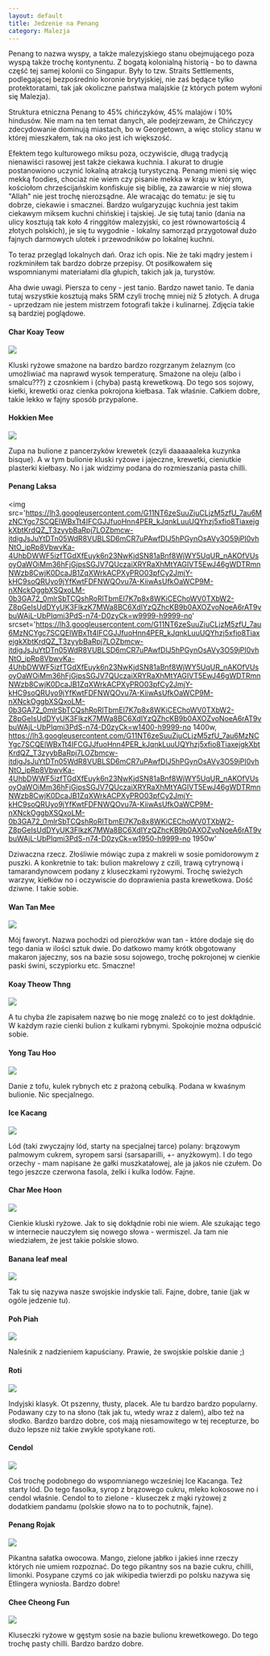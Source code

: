```yaml
---
layout: default
title: Jedzenie na Penang
category: Malezja
---
```


Penang to nazwa wyspy, a także malezyjskiego stanu obejmującego poza wyspą także trochę kontynentu. Z bogatą kolonialną historią - bo to dawna część tej samej kolonii co Singapur. Były to tzw. Straits Settlements, podlegającej bezpośrednio koronie brytyjskiej, nie zaś będące tylko protektoratami, tak jak okoliczne państwa malajskie (z których potem wyłoni się Malezja).

Struktura etniczna Penang to 45% chińczyków, 45% malajów i 10% hindusów. Nie mam na ten temat danych, ale podejrzewam, że 
Chińczycy zdecydowanie dominują  miastach, bo w Georgetown, a więc stolicy stanu w której mieszkałem, tak na oko jest ich 
większość. 

Efektem tego kulturowego miksu poza, oczywiście,  długą tradycją nienawiści rasowej jest także ciekawa kuchnia. I akurat to
drugie postanowiono uczynić  lokalną atrakcją turystyczną. Penang mieni się więc mekką foodies, chociaż nie wiem czy pisanie 
mekka w kraju w którym, kościołom chrześcijańskim konfiskuje się biblię, za zawarcie w niej słowa "Allah" nie jest trochę
nierozsądne. Ale wracając do tematu: je się tu dobrze, ciekawie i smacznei. Bardzo wulgaryzując kuchnia jest takim ciekawym 
miksem kuchni chińskiej i tajskiej. Je się tutaj tanio (dania na ulicy kosztują tak koło 4 ringgitów malezyjski, co jest 
równowartością 4 złotych polskich), je się tu wygodnie - lokalny samorząd przygotował dużo fajnych darmowych ulotek i 
przewodników po lokalnej kuchni.

To teraz przegląd lokalnych dań. Oraz ich opis. Nie że taki mądry jestem i rozkminiłem tak bardzo dobrze przepisy. Ot posiłkowałem się wspomnianymi materiałami dla głupich, takich jak ja, turystów.

Aha dwie uwagi. Piersza to ceny - jest tanio. Bardzo nawet tanio. Te dania tutaj wszystkie kosztują maks 5RM czyli trochę
mniej niż 5 złotych. A druga - uprzedzam nie jestem mistrzem fotografi także i kulinarnej. Zdjęcia takie są bardziej poglądowe.

#### Char Koay Teow
<img src='https://lh3.googleusercontent.com/ymDRjRhDFxNq4DzlxL70dkjfpr3dw6qNPW8e2nr1DjCcYeni6ce-SAxv9x0nyYONq99BqFpVIzcLZ6skQOBJ11c0wh8e8Q0zANX_08sGAbwKpM4kSktEZOSnTFWg9BVMYSJXmED82U4B4UweEoWmfT0oUs-55LhXL94Y4qbM4vU6pd-SiSZUheervWgiMIQBw7I3hAtcccWmuHNKOI8w30ZF_AsTRhHUO0fG_D61J0REdArzoyHIFDePiieaG_4YPS1Wo64IXi6LvJR2J_6KayKGiG9SVHb8RvnLX1No_yQ5Y19QCy6zttUcmsGrARZTf96arpKKkoYhOrG1wB6Tm9rINczN4G_fHlOC3c3Cr60ZxYqOL3jDDtiXNp7XADdtk6lx4Y_j-HS0n63ytPHB9p3qPo51UUgtamOq4FlgQU6maqL452r8viDhfI7F7Kl3ObZ0KHHpFh2a-SPsvR-HFb8h6tAwqThWIi0HEu2Xx0sJjBMxlnIVm9rSG_0sdbRU9pS7sgZbUqbWJCLcXFWlSUG6XrhsnqVXgZsiDvMFoF_7=w9999-h9999-no' 
srcset='https://lh3.googleusercontent.com/ymDRjRhDFxNq4DzlxL70dkjfpr3dw6qNPW8e2nr1DjCcYeni6ce-SAxv9x0nyYONq99BqFpVIzcLZ6skQOBJ11c0wh8e8Q0zANX_08sGAbwKpM4kSktEZOSnTFWg9BVMYSJXmED82U4B4UweEoWmfT0oUs-55LhXL94Y4qbM4vU6pd-SiSZUheervWgiMIQBw7I3hAtcccWmuHNKOI8w30ZF_AsTRhHUO0fG_D61J0REdArzoyHIFDePiieaG_4YPS1Wo64IXi6LvJR2J_6KayKGiG9SVHb8RvnLX1No_yQ5Y19QCy6zttUcmsGrARZTf96arpKKkoYhOrG1wB6Tm9rINczN4G_fHlOC3c3Cr60ZxYqOL3jDDtiXNp7XADdtk6lx4Y_j-HS0n63ytPHB9p3qPo51UUgtamOq4FlgQU6maqL452r8viDhfI7F7Kl3ObZ0KHHpFh2a-SPsvR-HFb8h6tAwqThWIi0HEu2Xx0sJjBMxlnIVm9rSG_0sdbRU9pS7sgZbUqbWJCLcXFWlSUG6XrhsnqVXgZsiDvMFoF_7=w1000-h9999-no 1000w,
https://lh3.googleusercontent.com/ymDRjRhDFxNq4DzlxL70dkjfpr3dw6qNPW8e2nr1DjCcYeni6ce-SAxv9x0nyYONq99BqFpVIzcLZ6skQOBJ11c0wh8e8Q0zANX_08sGAbwKpM4kSktEZOSnTFWg9BVMYSJXmED82U4B4UweEoWmfT0oUs-55LhXL94Y4qbM4vU6pd-SiSZUheervWgiMIQBw7I3hAtcccWmuHNKOI8w30ZF_AsTRhHUO0fG_D61J0REdArzoyHIFDePiieaG_4YPS1Wo64IXi6LvJR2J_6KayKGiG9SVHb8RvnLX1No_yQ5Y19QCy6zttUcmsGrARZTf96arpKKkoYhOrG1wB6Tm9rINczN4G_fHlOC3c3Cr60ZxYqOL3jDDtiXNp7XADdtk6lx4Y_j-HS0n63ytPHB9p3qPo51UUgtamOq4FlgQU6maqL452r8viDhfI7F7Kl3ObZ0KHHpFh2a-SPsvR-HFb8h6tAwqThWIi0HEu2Xx0sJjBMxlnIVm9rSG_0sdbRU9pS7sgZbUqbWJCLcXFWlSUG6XrhsnqVXgZsiDvMFoF_7=w1400-h9999-no 1400w,
https://lh3.googleusercontent.com/ymDRjRhDFxNq4DzlxL70dkjfpr3dw6qNPW8e2nr1DjCcYeni6ce-SAxv9x0nyYONq99BqFpVIzcLZ6skQOBJ11c0wh8e8Q0zANX_08sGAbwKpM4kSktEZOSnTFWg9BVMYSJXmED82U4B4UweEoWmfT0oUs-55LhXL94Y4qbM4vU6pd-SiSZUheervWgiMIQBw7I3hAtcccWmuHNKOI8w30ZF_AsTRhHUO0fG_D61J0REdArzoyHIFDePiieaG_4YPS1Wo64IXi6LvJR2J_6KayKGiG9SVHb8RvnLX1No_yQ5Y19QCy6zttUcmsGrARZTf96arpKKkoYhOrG1wB6Tm9rINczN4G_fHlOC3c3Cr60ZxYqOL3jDDtiXNp7XADdtk6lx4Y_j-HS0n63ytPHB9p3qPo51UUgtamOq4FlgQU6maqL452r8viDhfI7F7Kl3ObZ0KHHpFh2a-SPsvR-HFb8h6tAwqThWIi0HEu2Xx0sJjBMxlnIVm9rSG_0sdbRU9pS7sgZbUqbWJCLcXFWlSUG6XrhsnqVXgZsiDvMFoF_7=w1600-h9999-no 1600w,
https://lh3.googleusercontent.com/ymDRjRhDFxNq4DzlxL70dkjfpr3dw6qNPW8e2nr1DjCcYeni6ce-SAxv9x0nyYONq99BqFpVIzcLZ6skQOBJ11c0wh8e8Q0zANX_08sGAbwKpM4kSktEZOSnTFWg9BVMYSJXmED82U4B4UweEoWmfT0oUs-55LhXL94Y4qbM4vU6pd-SiSZUheervWgiMIQBw7I3hAtcccWmuHNKOI8w30ZF_AsTRhHUO0fG_D61J0REdArzoyHIFDePiieaG_4YPS1Wo64IXi6LvJR2J_6KayKGiG9SVHb8RvnLX1No_yQ5Y19QCy6zttUcmsGrARZTf96arpKKkoYhOrG1wB6Tm9rINczN4G_fHlOC3c3Cr60ZxYqOL3jDDtiXNp7XADdtk6lx4Y_j-HS0n63ytPHB9p3qPo51UUgtamOq4FlgQU6maqL452r8viDhfI7F7Kl3ObZ0KHHpFh2a-SPsvR-HFb8h6tAwqThWIi0HEu2Xx0sJjBMxlnIVm9rSG_0sdbRU9pS7sgZbUqbWJCLcXFWlSUG6XrhsnqVXgZsiDvMFoF_7=w1950-h9999-no 1950w' />

Kluski ryżowe smażone na bardzo bardzo rozgrzanym żelaznym (co umożliwiać ma naprawd wysok temperaturę. Smażone na oleju 
(albo i smalcu???) z czosnkiem i (chyba) pastą krewetkową.  Do tego sos sojowy, kiełki, krewetki oraz cienka pokrojona  kiełbasa. Tak właśnie.  Całkiem dobre, takie lekko w fajny sposób przypalone.

#### Hokkien Mee
<img src='https://lh3.googleusercontent.com/seE9tbnKyjQ7YwI287hFN0C-aPUYIm1D2RXfOig6ql7lOQv0rg1bHap2hstND6UAP91h3e4DASUWqwIC8ucVncWLfMRezvoXIjMisDlBZ890iDhKf59DKez7wqZ1wpIqZl47Now_PaXCiUb7jZDbZSViCt8zsIBe1s1iJqaK3dkuFrp_OuaAdKoyg8zvg9Vtk3SgJVe5-QINopmnnBFmkZ42AoYjs-SIZaa1FK11tUQn9UKHEtXnNdENjFLhKWEjTcqQJ6LnRXvOAd5gTkisVPMmUayVoh62XjLb7qjqJIeiSzHvU7l5B-gpvvVxbnxxUtg0hpvYRNDMr71X8L1pCk-Bs2ZOOHDySXbUUqPqaOZSIK85pTpnkMXXHfFaRZSyO6dRAhP5ZtEspoS79FkrqBHcp5Iwjq6LahvEuMiIJRbw5qnh9yHOVFJ_Pfb22CKg0idfhuh8ElR8pyy3sVwgQFXJsiY1zMF8cFdc7J3b1CfY8Tbv65deVDgp8Hs8FlC_qw24KVjx3uBMBWUTZ3peTXDh7NOod9F1uKBzWujq28qc=w9999-h9999-no' 
srcset='https://lh3.googleusercontent.com/seE9tbnKyjQ7YwI287hFN0C-aPUYIm1D2RXfOig6ql7lOQv0rg1bHap2hstND6UAP91h3e4DASUWqwIC8ucVncWLfMRezvoXIjMisDlBZ890iDhKf59DKez7wqZ1wpIqZl47Now_PaXCiUb7jZDbZSViCt8zsIBe1s1iJqaK3dkuFrp_OuaAdKoyg8zvg9Vtk3SgJVe5-QINopmnnBFmkZ42AoYjs-SIZaa1FK11tUQn9UKHEtXnNdENjFLhKWEjTcqQJ6LnRXvOAd5gTkisVPMmUayVoh62XjLb7qjqJIeiSzHvU7l5B-gpvvVxbnxxUtg0hpvYRNDMr71X8L1pCk-Bs2ZOOHDySXbUUqPqaOZSIK85pTpnkMXXHfFaRZSyO6dRAhP5ZtEspoS79FkrqBHcp5Iwjq6LahvEuMiIJRbw5qnh9yHOVFJ_Pfb22CKg0idfhuh8ElR8pyy3sVwgQFXJsiY1zMF8cFdc7J3b1CfY8Tbv65deVDgp8Hs8FlC_qw24KVjx3uBMBWUTZ3peTXDh7NOod9F1uKBzWujq28qc=w1400-h9999-no 1400w,
https://lh3.googleusercontent.com/seE9tbnKyjQ7YwI287hFN0C-aPUYIm1D2RXfOig6ql7lOQv0rg1bHap2hstND6UAP91h3e4DASUWqwIC8ucVncWLfMRezvoXIjMisDlBZ890iDhKf59DKez7wqZ1wpIqZl47Now_PaXCiUb7jZDbZSViCt8zsIBe1s1iJqaK3dkuFrp_OuaAdKoyg8zvg9Vtk3SgJVe5-QINopmnnBFmkZ42AoYjs-SIZaa1FK11tUQn9UKHEtXnNdENjFLhKWEjTcqQJ6LnRXvOAd5gTkisVPMmUayVoh62XjLb7qjqJIeiSzHvU7l5B-gpvvVxbnxxUtg0hpvYRNDMr71X8L1pCk-Bs2ZOOHDySXbUUqPqaOZSIK85pTpnkMXXHfFaRZSyO6dRAhP5ZtEspoS79FkrqBHcp5Iwjq6LahvEuMiIJRbw5qnh9yHOVFJ_Pfb22CKg0idfhuh8ElR8pyy3sVwgQFXJsiY1zMF8cFdc7J3b1CfY8Tbv65deVDgp8Hs8FlC_qw24KVjx3uBMBWUTZ3peTXDh7NOod9F1uKBzWujq28qc=w1950-h9999-no 1950w' />

Zupa na bulione z pancerzyków krewetek (czyli daaaaaaleka kuzynka bisque). A w tym bulionie kluski ryżowe i jajeczne, krewetki, cieniutkie plasterki kiełbasy. No i jak widzimy podana do rozmieszania pasta chilli. 


#### Penang Laksa
<img src='https://lh3.googleusercontent.com/G11NT6zeSuuZjuCLjzM5zfU_7au6MzNCYgc7SCQElWBxTt4IFCGJJfuoHnn4PER_kJqnkLuuUQYhzj5xfio8TiaxejgkXbtKrdQZ_T3zyybBaRpj7LOZbmcw-itdigJsJuYtDTn05WdR8VUBLSD6mCR7uPAwfDlJ5hPGynOsAVy3O59jPI0vhNtO_ipRp8VbwvKa-4UhbDWWF5izfTGdXfEuyk6n23NwKjdSN81aBnf8WjWY5UqUR_nAKOfVUsoyOaWOiMm36hFjGjpsSGJV7QUczaiXRYRaXhMtYAGIVT5EwJ46gWDTRmnNWzb8CwjK0DcaJB1ZqXWrkACPXyPRO03pfCy2JmjY-kHC9soQRUyo9jYfKwtFDFNWQOvu7A-KiiwAsUfkOaWCP9M-nXNckOggbXSQxoLM-0b3GA72_0mlrSbTCQshRoRlTbmEl7K7p8x8WKiCEChoWV0TXbW2-Z8pGeIsUdDYyUK3FlkzK7MWa8BC6XdIYzQZhcKB9b0AXOZvoNoeA6rAT9vbuWAjL-UbPIqmi3PdS-n74-D0zyCk=w9999-h9999-no'
srcset='https://lh3.googleusercontent.com/G11NT6zeSuuZjuCLjzM5zfU_7au6MzNCYgc7SCQElWBxTt4IFCGJJfuoHnn4PER_kJqnkLuuUQYhzj5xfio8TiaxejgkXbtKrdQZ_T3zyybBaRpj7LOZbmcw-itdigJsJuYtDTn05WdR8VUBLSD6mCR7uPAwfDlJ5hPGynOsAVy3O59jPI0vhNtO_ipRp8VbwvKa-4UhbDWWF5izfTGdXfEuyk6n23NwKjdSN81aBnf8WjWY5UqUR_nAKOfVUsoyOaWOiMm36hFjGjpsSGJV7QUczaiXRYRaXhMtYAGIVT5EwJ46gWDTRmnNWzb8CwjK0DcaJB1ZqXWrkACPXyPRO03pfCy2JmjY-kHC9soQRUyo9jYfKwtFDFNWQOvu7A-KiiwAsUfkOaWCP9M-nXNckOggbXSQxoLM-0b3GA72_0mlrSbTCQshRoRlTbmEl7K7p8x8WKiCEChoWV0TXbW2-Z8pGeIsUdDYyUK3FlkzK7MWa8BC6XdIYzQZhcKB9b0AXOZvoNoeA6rAT9vbuWAjL-UbPIqmi3PdS-n74-D0zyCk=w1400-h9999-no 1400w,
https://lh3.googleusercontent.com/G11NT6zeSuuZjuCLjzM5zfU_7au6MzNCYgc7SCQElWBxTt4IFCGJJfuoHnn4PER_kJqnkLuuUQYhzj5xfio8TiaxejgkXbtKrdQZ_T3zyybBaRpj7LOZbmcw-itdigJsJuYtDTn05WdR8VUBLSD6mCR7uPAwfDlJ5hPGynOsAVy3O59jPI0vhNtO_ipRp8VbwvKa-4UhbDWWF5izfTGdXfEuyk6n23NwKjdSN81aBnf8WjWY5UqUR_nAKOfVUsoyOaWOiMm36hFjGjpsSGJV7QUczaiXRYRaXhMtYAGIVT5EwJ46gWDTRmnNWzb8CwjK0DcaJB1ZqXWrkACPXyPRO03pfCy2JmjY-kHC9soQRUyo9jYfKwtFDFNWQOvu7A-KiiwAsUfkOaWCP9M-nXNckOggbXSQxoLM-0b3GA72_0mlrSbTCQshRoRlTbmEl7K7p8x8WKiCEChoWV0TXbW2-Z8pGeIsUdDYyUK3FlkzK7MWa8BC6XdIYzQZhcKB9b0AXOZvoNoeA6rAT9vbuWAjL-UbPIqmi3PdS-n74-D0zyCk=w1950-h9999-no 1950w'

Dziwaczna rzecz. Złośliwie mówiąc zupa z makreli w sosie pomidorowym z puszki. A konkretnie to tak: bulion makrelowy z czili, trawą cytrynową i tamarandynowcem podany z kluseczkami ryżowymi. Trochę swieżych warzyw, kiełków no i oczywiscie do doprawienia pasta krewetkowa. Dość dziwne. I takie sobie. 

#### Wan Tan Mee
<img src='https://lh3.googleusercontent.com/b6OIU9_aH8li4ILoJaZpSGQi_MdyB5dXcXk-vuiPNmhUZdKnegxvIw8Xv_kIlcEy7ptkuiNlW-80w8v3qPdaBOY6nIPm0YFiD0pU5VMsLbKM3vsTbclsdMc0DA3zBnfSz3Oa2looR7gRDWO1kR9vye0ZAGVtew2HCzDzmHXEyxoY6ALm7BH48jBtMD1EBua2TGKYMkqW4rZzI-ouiNvcfb2ou6RNgidjxZd_TDt9Ix4yPCm6gG5gU6njahQEUVIgINN1Kn-pt0nfvECFhFKkkEat9qiNAPpDVcCiAydkZbHhWbZJ6opDbsGmqCUQMBoMeUMX5cPAzZJp9Ogdu2BDaXAmNq5am-AVFX1B5xLSsuYYZowLt2UhXx20t7kwtC3exKVBELjMxbNkGPO1EXEbpbqUVh8ON6lHRgw66bOiqF8rHws0INr5zDTUiK9dIu177E3Oyfy-cZlchNsGAC9b5rcqUcg4i24NAkLRCR2tEuwPogl1RL0oUePbOxkq0b_PXwbSJLLiEMOth0pz-ZSruWDZJYR8fu-8bdsruFYBX9_y=w9999-h9999-no' 
srcset='https://lh3.googleusercontent.com/b6OIU9_aH8li4ILoJaZpSGQi_MdyB5dXcXk-vuiPNmhUZdKnegxvIw8Xv_kIlcEy7ptkuiNlW-80w8v3qPdaBOY6nIPm0YFiD0pU5VMsLbKM3vsTbclsdMc0DA3zBnfSz3Oa2looR7gRDWO1kR9vye0ZAGVtew2HCzDzmHXEyxoY6ALm7BH48jBtMD1EBua2TGKYMkqW4rZzI-ouiNvcfb2ou6RNgidjxZd_TDt9Ix4yPCm6gG5gU6njahQEUVIgINN1Kn-pt0nfvECFhFKkkEat9qiNAPpDVcCiAydkZbHhWbZJ6opDbsGmqCUQMBoMeUMX5cPAzZJp9Ogdu2BDaXAmNq5am-AVFX1B5xLSsuYYZowLt2UhXx20t7kwtC3exKVBELjMxbNkGPO1EXEbpbqUVh8ON6lHRgw66bOiqF8rHws0INr5zDTUiK9dIu177E3Oyfy-cZlchNsGAC9b5rcqUcg4i24NAkLRCR2tEuwPogl1RL0oUePbOxkq0b_PXwbSJLLiEMOth0pz-ZSruWDZJYR8fu-8bdsruFYBX9_y=w1400-h9999-no 1400w,
https://lh3.googleusercontent.com/b6OIU9_aH8li4ILoJaZpSGQi_MdyB5dXcXk-vuiPNmhUZdKnegxvIw8Xv_kIlcEy7ptkuiNlW-80w8v3qPdaBOY6nIPm0YFiD0pU5VMsLbKM3vsTbclsdMc0DA3zBnfSz3Oa2looR7gRDWO1kR9vye0ZAGVtew2HCzDzmHXEyxoY6ALm7BH48jBtMD1EBua2TGKYMkqW4rZzI-ouiNvcfb2ou6RNgidjxZd_TDt9Ix4yPCm6gG5gU6njahQEUVIgINN1Kn-pt0nfvECFhFKkkEat9qiNAPpDVcCiAydkZbHhWbZJ6opDbsGmqCUQMBoMeUMX5cPAzZJp9Ogdu2BDaXAmNq5am-AVFX1B5xLSsuYYZowLt2UhXx20t7kwtC3exKVBELjMxbNkGPO1EXEbpbqUVh8ON6lHRgw66bOiqF8rHws0INr5zDTUiK9dIu177E3Oyfy-cZlchNsGAC9b5rcqUcg4i24NAkLRCR2tEuwPogl1RL0oUePbOxkq0b_PXwbSJLLiEMOth0pz-ZSruWDZJYR8fu-8bdsruFYBX9_y=w1950-h9999-no 1950w' />

Mój faworyt. Nazwa pochodzi od pierożków wan tan - które dodaje się do tego dania w ilości sztuk dwie. Do datkowo mamy krótk obgotowany makaron jajeczny, sos na bazie sosu sojowego, trochę pokrojonej w cienkie paski świni, sczypiorku etc. Smaczne!

#### Koay Theow Thng
<img src='https://lh3.googleusercontent.com/yaFAOZ6N0hfrUmDaYsS7U_yL9g35PQ7KTx_8ts-MxZHAK7Sb3D7LqmYGyF0E5GAbToL_mFV0awgvLTfsttkheKOrSTUqmuVzk6aNzmpybPe1AZSzcoZR1fCSzJR29NbWaQLaEtNMgec2Ule8IAyPLG-E8IlfMq4n2bUKhmE79vtyudTHoZRHZ84kllhNaHv76DCrTUUkG8WvNWWmgsqvfKowUSuFuqZLD8DTTczfwA3YFxooTTgVE1STmCU-psevYDmWlrPF6SvYB7HMqxGbxhkY1zsjGCvkezKnUglHLXgdTDSdtQNu1Ee2G75p2v4o4SGauK6_01BZOxMVEzz83A7Rs3ri6vlZeA7hnlUFypGlSMLR83sGW2_hZdBrwX-8zynv7-DnxJ0ozjapnwR9_gaJLibB97bYBTDE2R992TbbPbBM0_w5195dFfgFeIO6rkb9_Ji0TuIdG3jq1xxZtr9RVKuMYOfO4_gqY5qgszPCoptW-1fhm2PeTF3PCIduowOwBfEjtu-La3OmidqHuuxhIad7RT30YKJuI6b-SMb_=w9999-h9999-no' 
srcset='https://lh3.googleusercontent.com/yaFAOZ6N0hfrUmDaYsS7U_yL9g35PQ7KTx_8ts-MxZHAK7Sb3D7LqmYGyF0E5GAbToL_mFV0awgvLTfsttkheKOrSTUqmuVzk6aNzmpybPe1AZSzcoZR1fCSzJR29NbWaQLaEtNMgec2Ule8IAyPLG-E8IlfMq4n2bUKhmE79vtyudTHoZRHZ84kllhNaHv76DCrTUUkG8WvNWWmgsqvfKowUSuFuqZLD8DTTczfwA3YFxooTTgVE1STmCU-psevYDmWlrPF6SvYB7HMqxGbxhkY1zsjGCvkezKnUglHLXgdTDSdtQNu1Ee2G75p2v4o4SGauK6_01BZOxMVEzz83A7Rs3ri6vlZeA7hnlUFypGlSMLR83sGW2_hZdBrwX-8zynv7-DnxJ0ozjapnwR9_gaJLibB97bYBTDE2R992TbbPbBM0_w5195dFfgFeIO6rkb9_Ji0TuIdG3jq1xxZtr9RVKuMYOfO4_gqY5qgszPCoptW-1fhm2PeTF3PCIduowOwBfEjtu-La3OmidqHuuxhIad7RT30YKJuI6b-SMb_=w1400-h9999-no 1400w,
https://lh3.googleusercontent.com/yaFAOZ6N0hfrUmDaYsS7U_yL9g35PQ7KTx_8ts-MxZHAK7Sb3D7LqmYGyF0E5GAbToL_mFV0awgvLTfsttkheKOrSTUqmuVzk6aNzmpybPe1AZSzcoZR1fCSzJR29NbWaQLaEtNMgec2Ule8IAyPLG-E8IlfMq4n2bUKhmE79vtyudTHoZRHZ84kllhNaHv76DCrTUUkG8WvNWWmgsqvfKowUSuFuqZLD8DTTczfwA3YFxooTTgVE1STmCU-psevYDmWlrPF6SvYB7HMqxGbxhkY1zsjGCvkezKnUglHLXgdTDSdtQNu1Ee2G75p2v4o4SGauK6_01BZOxMVEzz83A7Rs3ri6vlZeA7hnlUFypGlSMLR83sGW2_hZdBrwX-8zynv7-DnxJ0ozjapnwR9_gaJLibB97bYBTDE2R992TbbPbBM0_w5195dFfgFeIO6rkb9_Ji0TuIdG3jq1xxZtr9RVKuMYOfO4_gqY5qgszPCoptW-1fhm2PeTF3PCIduowOwBfEjtu-La3OmidqHuuxhIad7RT30YKJuI6b-SMb_=w1950-h9999-no 1950w' />

A tu chyba źle zapisałem nazwę bo nie mogę znaleźć co to jest dokłądnie. W każdym razie cienki bulion z kulkami rybnymi. Spokojnie można odpuścić sobie.

#### Yong Tau Hoo
<img src='https://lh3.googleusercontent.com/S-zrNRzEfBu0lt60BL1nNNQ8aC-G6Gdix0WUA6gopfRwnVbT7BYZ217bhF9Ezmny_kaRwZ5Fvl_9TyizQnvrWfrSNcw5Oo_Xy-k8GF9GeY9Jj44W9S4ZM_WEGf-9F2LFVsG3E6wQ7uLNdrZFlDxIecNdr3XrfmejVn9FjU9Rb9JCdcDarr7mV2UylESzcpQErcwNmD4NKQNF82mWH2JudLlw91o_93pbzTV-f122HhCrnwbRprOTbb0Nk-Eg6or2i-4fF0KHlAHH8HaADG0cobfru18yj9e1nWB4ixz5H82_f9vOevkV82Z8hbXexjJcs3jI1wSaCq2rprmT0XhLJjQ042ZXK5EbgIwC-4TmHAYiKCtFcQNz0q9oZDuH9aGP_sneIgrsByJeqLuf9phGfN7Sopm5WVgJ2iwusZ2brfydnqt39B5vmzlSYQ1sDXsa-sLpVBdo1i8xgl8XXzndIraOZd9tIpzJv6GKymYiEy5x8FBjudPspT2fhH_ePo39rQgBLXNqM4Wk8qWSPiMmRqkF2MrNhSe7c3U3JGLgniff=w9999-h9999-no'
srcset='https://lh3.googleusercontent.com/S-zrNRzEfBu0lt60BL1nNNQ8aC-G6Gdix0WUA6gopfRwnVbT7BYZ217bhF9Ezmny_kaRwZ5Fvl_9TyizQnvrWfrSNcw5Oo_Xy-k8GF9GeY9Jj44W9S4ZM_WEGf-9F2LFVsG3E6wQ7uLNdrZFlDxIecNdr3XrfmejVn9FjU9Rb9JCdcDarr7mV2UylESzcpQErcwNmD4NKQNF82mWH2JudLlw91o_93pbzTV-f122HhCrnwbRprOTbb0Nk-Eg6or2i-4fF0KHlAHH8HaADG0cobfru18yj9e1nWB4ixz5H82_f9vOevkV82Z8hbXexjJcs3jI1wSaCq2rprmT0XhLJjQ042ZXK5EbgIwC-4TmHAYiKCtFcQNz0q9oZDuH9aGP_sneIgrsByJeqLuf9phGfN7Sopm5WVgJ2iwusZ2brfydnqt39B5vmzlSYQ1sDXsa-sLpVBdo1i8xgl8XXzndIraOZd9tIpzJv6GKymYiEy5x8FBjudPspT2fhH_ePo39rQgBLXNqM4Wk8qWSPiMmRqkF2MrNhSe7c3U3JGLgniff=w1400-h9999-no 1400w,
https://lh3.googleusercontent.com/S-zrNRzEfBu0lt60BL1nNNQ8aC-G6Gdix0WUA6gopfRwnVbT7BYZ217bhF9Ezmny_kaRwZ5Fvl_9TyizQnvrWfrSNcw5Oo_Xy-k8GF9GeY9Jj44W9S4ZM_WEGf-9F2LFVsG3E6wQ7uLNdrZFlDxIecNdr3XrfmejVn9FjU9Rb9JCdcDarr7mV2UylESzcpQErcwNmD4NKQNF82mWH2JudLlw91o_93pbzTV-f122HhCrnwbRprOTbb0Nk-Eg6or2i-4fF0KHlAHH8HaADG0cobfru18yj9e1nWB4ixz5H82_f9vOevkV82Z8hbXexjJcs3jI1wSaCq2rprmT0XhLJjQ042ZXK5EbgIwC-4TmHAYiKCtFcQNz0q9oZDuH9aGP_sneIgrsByJeqLuf9phGfN7Sopm5WVgJ2iwusZ2brfydnqt39B5vmzlSYQ1sDXsa-sLpVBdo1i8xgl8XXzndIraOZd9tIpzJv6GKymYiEy5x8FBjudPspT2fhH_ePo39rQgBLXNqM4Wk8qWSPiMmRqkF2MrNhSe7c3U3JGLgniff=w1950-h9999-no 1950w' />

Danie z tofu, kulek rybnych etc z prażoną cebulką. Podana w kwaśnym bulionie. Nic specjalnego.

#### Ice Kacang
<img src='https://lh3.googleusercontent.com/Mm3sZ25_pAptx1thJirlqBWd8axssBsT8ZTb2iGm_pg6cRJowSW-kg-ZBcvW9UWzr6--YGE0SbXBJg9jX_d1ZQPxPXjVv0Xg4oqlEU-cqfTgzNxeAqIx9crZfq1qgx2juu7PWVwREFXwkZmbv_Fmt6GKa-Xlhr8J8N1m05q3B5IiDPq9suoU4aTB8Do-DXTfrHnYNf04-9kA0npkztTh9r13j7VwBHWZWZhckjaFzb_HUKZ4diRQYbW5CNlMlNJq5L6Egg5uT_AuMWBVqeKi3BNtemXw7r_nPWUHKdl1MPFe-fQ8MLbiihfYBgdW14SMaKU6JX8TTivsqvZd75_5NInG0W8yq8D8SVgwU11sNRYDN1vnBlrgyo9eUSKlhPDrY8oEc87OY6HAes5TDaemfmtW-gWQwoQZNuJ7Jf7cJKqo04qSB9a56LbV33sUNOEFjhvoJChFME-LbqW1FAku-Ayej2umHa28Grt3KdWETuerQ3bSbr6wukJHDa4KDPT_vDVr9y9L2b8Qf903ITfRqxBaoyzb8rn5CJQA1mkEK-62=w9999-h9999-no'
srcset='https://lh3.googleusercontent.com/Mm3sZ25_pAptx1thJirlqBWd8axssBsT8ZTb2iGm_pg6cRJowSW-kg-ZBcvW9UWzr6--YGE0SbXBJg9jX_d1ZQPxPXjVv0Xg4oqlEU-cqfTgzNxeAqIx9crZfq1qgx2juu7PWVwREFXwkZmbv_Fmt6GKa-Xlhr8J8N1m05q3B5IiDPq9suoU4aTB8Do-DXTfrHnYNf04-9kA0npkztTh9r13j7VwBHWZWZhckjaFzb_HUKZ4diRQYbW5CNlMlNJq5L6Egg5uT_AuMWBVqeKi3BNtemXw7r_nPWUHKdl1MPFe-fQ8MLbiihfYBgdW14SMaKU6JX8TTivsqvZd75_5NInG0W8yq8D8SVgwU11sNRYDN1vnBlrgyo9eUSKlhPDrY8oEc87OY6HAes5TDaemfmtW-gWQwoQZNuJ7Jf7cJKqo04qSB9a56LbV33sUNOEFjhvoJChFME-LbqW1FAku-Ayej2umHa28Grt3KdWETuerQ3bSbr6wukJHDa4KDPT_vDVr9y9L2b8Qf903ITfRqxBaoyzb8rn5CJQA1mkEK-62=w1400-h9999-no 1400w,
https://lh3.googleusercontent.com/Mm3sZ25_pAptx1thJirlqBWd8axssBsT8ZTb2iGm_pg6cRJowSW-kg-ZBcvW9UWzr6--YGE0SbXBJg9jX_d1ZQPxPXjVv0Xg4oqlEU-cqfTgzNxeAqIx9crZfq1qgx2juu7PWVwREFXwkZmbv_Fmt6GKa-Xlhr8J8N1m05q3B5IiDPq9suoU4aTB8Do-DXTfrHnYNf04-9kA0npkztTh9r13j7VwBHWZWZhckjaFzb_HUKZ4diRQYbW5CNlMlNJq5L6Egg5uT_AuMWBVqeKi3BNtemXw7r_nPWUHKdl1MPFe-fQ8MLbiihfYBgdW14SMaKU6JX8TTivsqvZd75_5NInG0W8yq8D8SVgwU11sNRYDN1vnBlrgyo9eUSKlhPDrY8oEc87OY6HAes5TDaemfmtW-gWQwoQZNuJ7Jf7cJKqo04qSB9a56LbV33sUNOEFjhvoJChFME-LbqW1FAku-Ayej2umHa28Grt3KdWETuerQ3bSbr6wukJHDa4KDPT_vDVr9y9L2b8Qf903ITfRqxBaoyzb8rn5CJQA1mkEK-62=w1950-h9999-no 1950w' />

Lód (taki zwyczajny lód, starty na specjalnej tarce) polany: brązowym palmowym cukrem, syropem sarsi (sarsaparilli, +- anyżkowym). I do tego orzechy -
mam napisane że gałki muszkatałowej, ale ja jakos nie czułem. Do tego jeszcze czerwona fasola, żelki i kulka lodów. Fajne. 

#### Char Mee Hoon
<img src='https://lh3.googleusercontent.com/ziiVTU7qGTO-yyxJAFHPFInQSCm6ZfO8Wk6eD4ViTz9QOb4ZfluXIKyGHgVb8tGWwrf8hmzrxlg_ZdU3NWV73BUF-lKbZ8H2vvm6xKgzfX283XfXWV7SMm8JzvJ2_hjgT2_cApLdGbaM9DGHWF4UNDtVuEQmtTgvyCMPkST77nAsNOmJiSVP5CEyQ-YjvpP-N4CGfhwZbrFCmuBXpofauqXF7X_PZKfY6X7HtV9yWN0kc127ymQ-T5of_2ClB1-Skucr4-94teY7eDtIQYyOLBVxSVxRLaw7ETpBAXTB3FoknC8cu4CY3rQfmQFArn_hT_YE6Wm7tUTH6adJaaoNvj8sEQ5sE3yW2oeuRhqM9OvkR4_d20yFPp0Q_zCtXDSzI4uaymeZ-C-dmMoNx7tfWaZ2D7Mv0PnElueGom5JljFe7x3aqyuW5SG9wtHb3wxQDDaT5cfCbiW5JACWpPQr2kR9OZSJpIf42Rfyu05zml3a9MtVQbodBOk4uZq4m30oKVyHimPbGaXGtG8OZAUiGNCQCvcUmYm6AoebBWiMibmX=w9999-h9999-no' 
srcset='https://lh3.googleusercontent.com/ziiVTU7qGTO-yyxJAFHPFInQSCm6ZfO8Wk6eD4ViTz9QOb4ZfluXIKyGHgVb8tGWwrf8hmzrxlg_ZdU3NWV73BUF-lKbZ8H2vvm6xKgzfX283XfXWV7SMm8JzvJ2_hjgT2_cApLdGbaM9DGHWF4UNDtVuEQmtTgvyCMPkST77nAsNOmJiSVP5CEyQ-YjvpP-N4CGfhwZbrFCmuBXpofauqXF7X_PZKfY6X7HtV9yWN0kc127ymQ-T5of_2ClB1-Skucr4-94teY7eDtIQYyOLBVxSVxRLaw7ETpBAXTB3FoknC8cu4CY3rQfmQFArn_hT_YE6Wm7tUTH6adJaaoNvj8sEQ5sE3yW2oeuRhqM9OvkR4_d20yFPp0Q_zCtXDSzI4uaymeZ-C-dmMoNx7tfWaZ2D7Mv0PnElueGom5JljFe7x3aqyuW5SG9wtHb3wxQDDaT5cfCbiW5JACWpPQr2kR9OZSJpIf42Rfyu05zml3a9MtVQbodBOk4uZq4m30oKVyHimPbGaXGtG8OZAUiGNCQCvcUmYm6AoebBWiMibmX=w1400-h9999-no 1400w,
https://lh3.googleusercontent.com/ziiVTU7qGTO-yyxJAFHPFInQSCm6ZfO8Wk6eD4ViTz9QOb4ZfluXIKyGHgVb8tGWwrf8hmzrxlg_ZdU3NWV73BUF-lKbZ8H2vvm6xKgzfX283XfXWV7SMm8JzvJ2_hjgT2_cApLdGbaM9DGHWF4UNDtVuEQmtTgvyCMPkST77nAsNOmJiSVP5CEyQ-YjvpP-N4CGfhwZbrFCmuBXpofauqXF7X_PZKfY6X7HtV9yWN0kc127ymQ-T5of_2ClB1-Skucr4-94teY7eDtIQYyOLBVxSVxRLaw7ETpBAXTB3FoknC8cu4CY3rQfmQFArn_hT_YE6Wm7tUTH6adJaaoNvj8sEQ5sE3yW2oeuRhqM9OvkR4_d20yFPp0Q_zCtXDSzI4uaymeZ-C-dmMoNx7tfWaZ2D7Mv0PnElueGom5JljFe7x3aqyuW5SG9wtHb3wxQDDaT5cfCbiW5JACWpPQr2kR9OZSJpIf42Rfyu05zml3a9MtVQbodBOk4uZq4m30oKVyHimPbGaXGtG8OZAUiGNCQCvcUmYm6AoebBWiMibmX=w1950-h9999-no 1950w' />

Cienkie kluski ryżowe. Jak to się dokłądnie robi nie wiem. Ale szukając tego w internecie nauczyłem się nowego słowa - wermiszel. Ja tam nie wiedziałem, 
że jest takie polskie słowo.

#### Banana leaf meal 
<img src='https://lh3.googleusercontent.com/1e7rBvr4qjyVPkC8yWGX-6IgUZ--RRUBavW-YHeTmu1rs-KSlZiKqHr0BAl_z6ycVuGvNovE3J4WXkjDSyCM6e5NLMHpBu6dyrmpWWcIviAQRFMy0HGBoZ8D88dehzWyRlYrqKEB_qCQF9cdHfYO62ih8VXUgUWTRBG54n9L8Mbv22s4nqpmDY27Zrx8kOdFLRVChrCrLP0SV9A0z03Gt0RDYpa208DHgRq4K-4cH2ivoikLpntJZT0DaVQb58S4D5XXJqa8D1tzZBx_IMHKLoCiEB4tw_52egvHi5rLOf-T05XsqyB9KqPLtXGwT4Ti5S7YTYbgQPdF25rKQzecfDGuFW2k_in8ejtDGrj0jnh3-K4S2E-Uqa8ddG8m5K8poZKlxsyObnQ4FCGQrDQD4xFvg8L56F3gWsUEBHebA8c6Glxmpx_REaYC4FycB71eAelOWVcDZ5JatRXqz18HjVQSh-tI2doRtMLOIwne7_DIolZ08ievV2P7KC_AUKuLocpqPl7PV4Hzfs_r2sCe5EjWyHM4YTlG5MzNyP4Id9_i=w9999-h9999-no'
srcset='https://lh3.googleusercontent.com/1e7rBvr4qjyVPkC8yWGX-6IgUZ--RRUBavW-YHeTmu1rs-KSlZiKqHr0BAl_z6ycVuGvNovE3J4WXkjDSyCM6e5NLMHpBu6dyrmpWWcIviAQRFMy0HGBoZ8D88dehzWyRlYrqKEB_qCQF9cdHfYO62ih8VXUgUWTRBG54n9L8Mbv22s4nqpmDY27Zrx8kOdFLRVChrCrLP0SV9A0z03Gt0RDYpa208DHgRq4K-4cH2ivoikLpntJZT0DaVQb58S4D5XXJqa8D1tzZBx_IMHKLoCiEB4tw_52egvHi5rLOf-T05XsqyB9KqPLtXGwT4Ti5S7YTYbgQPdF25rKQzecfDGuFW2k_in8ejtDGrj0jnh3-K4S2E-Uqa8ddG8m5K8poZKlxsyObnQ4FCGQrDQD4xFvg8L56F3gWsUEBHebA8c6Glxmpx_REaYC4FycB71eAelOWVcDZ5JatRXqz18HjVQSh-tI2doRtMLOIwne7_DIolZ08ievV2P7KC_AUKuLocpqPl7PV4Hzfs_r2sCe5EjWyHM4YTlG5MzNyP4Id9_i=w1400-h9999-no 1400w,
https://lh3.googleusercontent.com/1e7rBvr4qjyVPkC8yWGX-6IgUZ--RRUBavW-YHeTmu1rs-KSlZiKqHr0BAl_z6ycVuGvNovE3J4WXkjDSyCM6e5NLMHpBu6dyrmpWWcIviAQRFMy0HGBoZ8D88dehzWyRlYrqKEB_qCQF9cdHfYO62ih8VXUgUWTRBG54n9L8Mbv22s4nqpmDY27Zrx8kOdFLRVChrCrLP0SV9A0z03Gt0RDYpa208DHgRq4K-4cH2ivoikLpntJZT0DaVQb58S4D5XXJqa8D1tzZBx_IMHKLoCiEB4tw_52egvHi5rLOf-T05XsqyB9KqPLtXGwT4Ti5S7YTYbgQPdF25rKQzecfDGuFW2k_in8ejtDGrj0jnh3-K4S2E-Uqa8ddG8m5K8poZKlxsyObnQ4FCGQrDQD4xFvg8L56F3gWsUEBHebA8c6Glxmpx_REaYC4FycB71eAelOWVcDZ5JatRXqz18HjVQSh-tI2doRtMLOIwne7_DIolZ08ievV2P7KC_AUKuLocpqPl7PV4Hzfs_r2sCe5EjWyHM4YTlG5MzNyP4Id9_i=w1950-h9999-no 1950w' />

Tak tu się nazywa nasze swojskie indyskie tali. Fajne, dobre, tanie (jak w ogóle jedzenie tu). 

#### Poh Piah
<img src='https://lh3.googleusercontent.com/UNbBjwmFaQIROdGim9txTZYNbh4qwf8JMX3KWe23-JroLIMcuoI9JQKsg3IfDFQ2XRRr8GGU2KD31Ui1k6HV_PO9aETmEHfTY7Fd7Dqov08aqk-gGEltyB05CP5gTMKRXRrPMwLKF9gT6nUabNcB5ri7ERD2N6wNW3rM4XeySfZ4bl4bw96P21b4b91TJiagUBkKgq4XTxKxtIEy_jMXDSMZ560ZNTUEw1dXUegThMkxlcFEKedRfPvek-oLqXEzMiS3KHV9MPNLaQFeBP0tFD76_1ym2UI_lEUgzGEl5w97loBFzmqF13nrNsgG7IXoRx7xfG71hgs6cBj5Y4OL7My5E1fqaIZUYXBdFEENFOiEdr-zVXTtmfL1xofB3I2wZRnUF63ClRM8LHq9gJIcGPqJ1br-tJ7A4xr4B6qiDXcaiIwAe0xbu0oazErKc_71FxwcrEB1o0Vgb60yafkbGCvtD2u3Y3iJqnJA00jZVT0GNwx_MsyXZyVw08u1PTSMEwULHj5YZXuS12xRzQt_hkWaqbRVjbsw01PcsTomhnTv=w9999-h9999-no' 
srcset='https://lh3.googleusercontent.com/UNbBjwmFaQIROdGim9txTZYNbh4qwf8JMX3KWe23-JroLIMcuoI9JQKsg3IfDFQ2XRRr8GGU2KD31Ui1k6HV_PO9aETmEHfTY7Fd7Dqov08aqk-gGEltyB05CP5gTMKRXRrPMwLKF9gT6nUabNcB5ri7ERD2N6wNW3rM4XeySfZ4bl4bw96P21b4b91TJiagUBkKgq4XTxKxtIEy_jMXDSMZ560ZNTUEw1dXUegThMkxlcFEKedRfPvek-oLqXEzMiS3KHV9MPNLaQFeBP0tFD76_1ym2UI_lEUgzGEl5w97loBFzmqF13nrNsgG7IXoRx7xfG71hgs6cBj5Y4OL7My5E1fqaIZUYXBdFEENFOiEdr-zVXTtmfL1xofB3I2wZRnUF63ClRM8LHq9gJIcGPqJ1br-tJ7A4xr4B6qiDXcaiIwAe0xbu0oazErKc_71FxwcrEB1o0Vgb60yafkbGCvtD2u3Y3iJqnJA00jZVT0GNwx_MsyXZyVw08u1PTSMEwULHj5YZXuS12xRzQt_hkWaqbRVjbsw01PcsTomhnTv=w1400-h9999-no 1400w,
https://lh3.googleusercontent.com/UNbBjwmFaQIROdGim9txTZYNbh4qwf8JMX3KWe23-JroLIMcuoI9JQKsg3IfDFQ2XRRr8GGU2KD31Ui1k6HV_PO9aETmEHfTY7Fd7Dqov08aqk-gGEltyB05CP5gTMKRXRrPMwLKF9gT6nUabNcB5ri7ERD2N6wNW3rM4XeySfZ4bl4bw96P21b4b91TJiagUBkKgq4XTxKxtIEy_jMXDSMZ560ZNTUEw1dXUegThMkxlcFEKedRfPvek-oLqXEzMiS3KHV9MPNLaQFeBP0tFD76_1ym2UI_lEUgzGEl5w97loBFzmqF13nrNsgG7IXoRx7xfG71hgs6cBj5Y4OL7My5E1fqaIZUYXBdFEENFOiEdr-zVXTtmfL1xofB3I2wZRnUF63ClRM8LHq9gJIcGPqJ1br-tJ7A4xr4B6qiDXcaiIwAe0xbu0oazErKc_71FxwcrEB1o0Vgb60yafkbGCvtD2u3Y3iJqnJA00jZVT0GNwx_MsyXZyVw08u1PTSMEwULHj5YZXuS12xRzQt_hkWaqbRVjbsw01PcsTomhnTv=w1950-h9999-no 1950w' />

Naleśnik z nadzieniem kapuściany. Prawie, że swojskie polskie danie ;)

#### Roti
<img src='https://lh3.googleusercontent.com/p1PLE0v22Toc6sMlCl5MNkq2bgTJDhvemKX4OIgoDQK8JczwmwvHSIiwnxQqsllmxTuj-0XjM5V-hU2h2lRRarwz4P6Gy9kEhgHZwPlo-PQWJE-c6uKXKR2JB_pRaT5XYSKPCHL7_SPGBYFzZqva_UFb0lvZMsd5kGAmtU9ZK1dwWJRzxnDFVZr2g6OefFPwI-M_5_jmZqFr8DDdFz_tLjBlaufcgcNoHX2Ga9PvatwSJiA3L58sYhZ_9pSXcLcKGG3qnL9Rx-9UNsM8kKadpb5e3-YieVZyJVEO5Q6ypa9gdJwv-fAfXMPFX26d6bHRIYWsWU89ITVC9hEdP9mrfS9B5cytzs3IBxwwffzNkpufak2MAvqhYfVeA7FpcbgAzcGMH36zAak39yl2AZZX9N4FBMVvGnea2hCrpQxRWaEbrQPJoUDGpoMwU4dzaPF0FjLTbipqfJeLecagyDpQaBroWyh3DvG0JfxSeIsKB61m_sTt624kMcZYPniRf_n5rdQOdTVaBwd-cPvPdjd_gZYlumOMMXz_ljo9mK4qcqOo=w9999-h9999-no'
srcset='https://lh3.googleusercontent.com/p1PLE0v22Toc6sMlCl5MNkq2bgTJDhvemKX4OIgoDQK8JczwmwvHSIiwnxQqsllmxTuj-0XjM5V-hU2h2lRRarwz4P6Gy9kEhgHZwPlo-PQWJE-c6uKXKR2JB_pRaT5XYSKPCHL7_SPGBYFzZqva_UFb0lvZMsd5kGAmtU9ZK1dwWJRzxnDFVZr2g6OefFPwI-M_5_jmZqFr8DDdFz_tLjBlaufcgcNoHX2Ga9PvatwSJiA3L58sYhZ_9pSXcLcKGG3qnL9Rx-9UNsM8kKadpb5e3-YieVZyJVEO5Q6ypa9gdJwv-fAfXMPFX26d6bHRIYWsWU89ITVC9hEdP9mrfS9B5cytzs3IBxwwffzNkpufak2MAvqhYfVeA7FpcbgAzcGMH36zAak39yl2AZZX9N4FBMVvGnea2hCrpQxRWaEbrQPJoUDGpoMwU4dzaPF0FjLTbipqfJeLecagyDpQaBroWyh3DvG0JfxSeIsKB61m_sTt624kMcZYPniRf_n5rdQOdTVaBwd-cPvPdjd_gZYlumOMMXz_ljo9mK4qcqOo=w1400-h9999-no 1400w,
https://lh3.googleusercontent.com/p1PLE0v22Toc6sMlCl5MNkq2bgTJDhvemKX4OIgoDQK8JczwmwvHSIiwnxQqsllmxTuj-0XjM5V-hU2h2lRRarwz4P6Gy9kEhgHZwPlo-PQWJE-c6uKXKR2JB_pRaT5XYSKPCHL7_SPGBYFzZqva_UFb0lvZMsd5kGAmtU9ZK1dwWJRzxnDFVZr2g6OefFPwI-M_5_jmZqFr8DDdFz_tLjBlaufcgcNoHX2Ga9PvatwSJiA3L58sYhZ_9pSXcLcKGG3qnL9Rx-9UNsM8kKadpb5e3-YieVZyJVEO5Q6ypa9gdJwv-fAfXMPFX26d6bHRIYWsWU89ITVC9hEdP9mrfS9B5cytzs3IBxwwffzNkpufak2MAvqhYfVeA7FpcbgAzcGMH36zAak39yl2AZZX9N4FBMVvGnea2hCrpQxRWaEbrQPJoUDGpoMwU4dzaPF0FjLTbipqfJeLecagyDpQaBroWyh3DvG0JfxSeIsKB61m_sTt624kMcZYPniRf_n5rdQOdTVaBwd-cPvPdjd_gZYlumOMMXz_ljo9mK4qcqOo=w1950-h9999-no 1950w' />

Indyjski klasyk. Ot pszenny, tłusty, placek. Ale tu bardzo bardzo popularny. Podawany czy to na słono (tak jak tu, wtedy wraz z dalem), albo też na słodko. Bardzo bardzo dobre, coś mają niesamowitego w tej recepturze, bo dużo lepsze niż takie zwykle spotykane roti.

#### Cendol
<img src='https://lh3.googleusercontent.com/laMlz6aCoYYjn_YJ0kFRDOzp2hSVOboSuu0__2sMN89ylYa3KGwu0RzwMCzZBnGFjooQU0wsN_0MxyN0XvJvhabNx0jNWSHCsX820fdLn1qdBBhPMRVmeiiUOt_nlKM3fcjbQmuhPMGjcTqMdNKSw05jyzuK7W3ZxDONAg-YqKosmyYazPTBYB7SHqcEiZN-WHiTSSHRL6koej74HI93osKqtxe9YN2-Jqsx8uVDO-Sak0E9W5awkE2CfPXAJDPQuMIYlIlne6Wb2AaVtFvSbm5RR5XVOxF9glCu40YxzNaUkb7mYQZvYwWMm1wCsQKpwkkaWZPeiDa7_Ih4N6EimtrtWqgKkfWcOH3mgoGRvutncUoKws6sSJ2fJRivAq2A4_sXu_IzyRDNj9JadvSs48n19RYgygR2TU04nHEeFl64K_hfMXVyUqhfEXBrGD2O3RX4HHJ1c5BE-tSZwsB4j8k_d4ia_HGuC2F_u3Cvx78JSre6deigpSipPMOOPpj0-7BXjmsrtR9Bym_11RyXlAgwsxBH_HpYA0FOCM9PofIJ=w9999-h9999-no' 
srcset='https://lh3.googleusercontent.com/laMlz6aCoYYjn_YJ0kFRDOzp2hSVOboSuu0__2sMN89ylYa3KGwu0RzwMCzZBnGFjooQU0wsN_0MxyN0XvJvhabNx0jNWSHCsX820fdLn1qdBBhPMRVmeiiUOt_nlKM3fcjbQmuhPMGjcTqMdNKSw05jyzuK7W3ZxDONAg-YqKosmyYazPTBYB7SHqcEiZN-WHiTSSHRL6koej74HI93osKqtxe9YN2-Jqsx8uVDO-Sak0E9W5awkE2CfPXAJDPQuMIYlIlne6Wb2AaVtFvSbm5RR5XVOxF9glCu40YxzNaUkb7mYQZvYwWMm1wCsQKpwkkaWZPeiDa7_Ih4N6EimtrtWqgKkfWcOH3mgoGRvutncUoKws6sSJ2fJRivAq2A4_sXu_IzyRDNj9JadvSs48n19RYgygR2TU04nHEeFl64K_hfMXVyUqhfEXBrGD2O3RX4HHJ1c5BE-tSZwsB4j8k_d4ia_HGuC2F_u3Cvx78JSre6deigpSipPMOOPpj0-7BXjmsrtR9Bym_11RyXlAgwsxBH_HpYA0FOCM9PofIJ=w1400-h9999-no 1400w,
https://lh3.googleusercontent.com/laMlz6aCoYYjn_YJ0kFRDOzp2hSVOboSuu0__2sMN89ylYa3KGwu0RzwMCzZBnGFjooQU0wsN_0MxyN0XvJvhabNx0jNWSHCsX820fdLn1qdBBhPMRVmeiiUOt_nlKM3fcjbQmuhPMGjcTqMdNKSw05jyzuK7W3ZxDONAg-YqKosmyYazPTBYB7SHqcEiZN-WHiTSSHRL6koej74HI93osKqtxe9YN2-Jqsx8uVDO-Sak0E9W5awkE2CfPXAJDPQuMIYlIlne6Wb2AaVtFvSbm5RR5XVOxF9glCu40YxzNaUkb7mYQZvYwWMm1wCsQKpwkkaWZPeiDa7_Ih4N6EimtrtWqgKkfWcOH3mgoGRvutncUoKws6sSJ2fJRivAq2A4_sXu_IzyRDNj9JadvSs48n19RYgygR2TU04nHEeFl64K_hfMXVyUqhfEXBrGD2O3RX4HHJ1c5BE-tSZwsB4j8k_d4ia_HGuC2F_u3Cvx78JSre6deigpSipPMOOPpj0-7BXjmsrtR9Bym_11RyXlAgwsxBH_HpYA0FOCM9PofIJ=w1950-h9999-no 1950w' />

Coś trochę podobnego do wspomnianego wcześniej Ice Kacanga. Też starty lód. Do tego fasolka, syrop z brązowego cukru, mleko kokosowe no i cendol właśnie. Cendol to to zielone - kluseczek z mąki ryżowej z dodatkiem pandamu (polskie słowo na to to pochutnik, fajne).

#### Penang Rojak
<img src='https://lh3.googleusercontent.com/ioEeZs4ByupaEBW7PO9-tJvAj_vcvIeZKBAY31m0Bb7ZfNI-S5cPFT_dpBKno9kfHk7U2wDvGasTUHaRm0tHJo5kk3Z36FDB-HQphqEPFop5kv7YMDBNg6axBruEMXD5cTbPKpj_vERaNnhWlBr3WcHp21cJ6WAvE03NogtNfxomL3QT-5DzH-0XVtb_yuESdFtNY9IoC6nuP67_m4_ypB-hFFTHssEV3z4Jbl6tZles-adWTlrLPYAcoRQhhjPgX8JuyNa3TcCmmBy5i7CkV1fa9-wiJFkEWVbwjPUPIEcllJtFb581VaR6ED6CIEDG_ceC3hpTtP3Ry0oRu3mYUQLEX5OGOJReU2GXdvmN3zfmF6o7658jWA0KQZ90mVMwFIs-4l9DAIzDT1iEbv1eR4_a0jlCHK2NFK0avUHbdcvYVQ3e1X1zrao7fGIKOfS97eIKpQMW-MiTRnFtzjwND39ry0rKqPTT9tax_7JcPRQLkKIPoFME452LGsLOLOuTPMp5uZ4O_wFB35BuoMxTwFf6_-_dIbCQ1uzCOYndAM4R=w9999-h9999-no' 
srcset='https://lh3.googleusercontent.com/ioEeZs4ByupaEBW7PO9-tJvAj_vcvIeZKBAY31m0Bb7ZfNI-S5cPFT_dpBKno9kfHk7U2wDvGasTUHaRm0tHJo5kk3Z36FDB-HQphqEPFop5kv7YMDBNg6axBruEMXD5cTbPKpj_vERaNnhWlBr3WcHp21cJ6WAvE03NogtNfxomL3QT-5DzH-0XVtb_yuESdFtNY9IoC6nuP67_m4_ypB-hFFTHssEV3z4Jbl6tZles-adWTlrLPYAcoRQhhjPgX8JuyNa3TcCmmBy5i7CkV1fa9-wiJFkEWVbwjPUPIEcllJtFb581VaR6ED6CIEDG_ceC3hpTtP3Ry0oRu3mYUQLEX5OGOJReU2GXdvmN3zfmF6o7658jWA0KQZ90mVMwFIs-4l9DAIzDT1iEbv1eR4_a0jlCHK2NFK0avUHbdcvYVQ3e1X1zrao7fGIKOfS97eIKpQMW-MiTRnFtzjwND39ry0rKqPTT9tax_7JcPRQLkKIPoFME452LGsLOLOuTPMp5uZ4O_wFB35BuoMxTwFf6_-_dIbCQ1uzCOYndAM4R=w1400-h9999-no 1400w,
https://lh3.googleusercontent.com/ioEeZs4ByupaEBW7PO9-tJvAj_vcvIeZKBAY31m0Bb7ZfNI-S5cPFT_dpBKno9kfHk7U2wDvGasTUHaRm0tHJo5kk3Z36FDB-HQphqEPFop5kv7YMDBNg6axBruEMXD5cTbPKpj_vERaNnhWlBr3WcHp21cJ6WAvE03NogtNfxomL3QT-5DzH-0XVtb_yuESdFtNY9IoC6nuP67_m4_ypB-hFFTHssEV3z4Jbl6tZles-adWTlrLPYAcoRQhhjPgX8JuyNa3TcCmmBy5i7CkV1fa9-wiJFkEWVbwjPUPIEcllJtFb581VaR6ED6CIEDG_ceC3hpTtP3Ry0oRu3mYUQLEX5OGOJReU2GXdvmN3zfmF6o7658jWA0KQZ90mVMwFIs-4l9DAIzDT1iEbv1eR4_a0jlCHK2NFK0avUHbdcvYVQ3e1X1zrao7fGIKOfS97eIKpQMW-MiTRnFtzjwND39ry0rKqPTT9tax_7JcPRQLkKIPoFME452LGsLOLOuTPMp5uZ4O_wFB35BuoMxTwFf6_-_dIbCQ1uzCOYndAM4R=w1950-h9999-no 1950w' />

Pikantna sałatka owocowa. Mango, zielone jabłko i jakieś inne rzeczy których nie umiem rozpoznać. Do tego pikantny sos na bazie cukru, chilli, limonki. Posypane czymś co jak wikipedia twierzdi po polsku nazywa się Etlingera wyniosła. Bardzo dobre!

#### Chee Cheong Fun
<img src='https://lh3.googleusercontent.com/Iuirrgv_VBSeE1X2vNhV_xEgmJvcAwwSdrIpX73lEq8zShupNXrHZA-XmvZCqSdHGmpnZehc1xOALJEgAwKxmv6DLuXSQqc_amwP-wcdsr1ImLWa9xD8YwJACOdiZPZgn8xbmKkimIAkej3xzZQDQZWKIE0xuIjXtaAQYGGQJ4JRzw3lCcYPwKk_DGgs3-7xcQwGqH164gvh-AuPTBYvxBWjCMdvl0JT5HEsfF-e3wtuGvikNsmf-XOj99pwBto4E06PbikE2L5p71RP17iF7Zom9UzIZ9gc6_PQaUYoSUQCtQg_AeW_2MyK46nEGZoolNGh1II-DDmRhfwxLt6IrciVwnxvFSEjMKmy9IlWohUF7TGJP0p3ZB1iH6RRYxndTlEtj44YzPeWpQwQddmhcdEwgXgilohSX7r_JimRENItrdjrLizio4TbzEF4CUqgvAdoJoqsYNZcOFC3sW88PmYokVBWvz7C4QkqvJ9jpv6gx66metJv445H4UESO9QbxNfdWy-TthFsnzgHLcy5V1jWbmwgZJNvzVuZ_Vz80baR=w9999-h9999-no' 
srcset='https://lh3.googleusercontent.com/Iuirrgv_VBSeE1X2vNhV_xEgmJvcAwwSdrIpX73lEq8zShupNXrHZA-XmvZCqSdHGmpnZehc1xOALJEgAwKxmv6DLuXSQqc_amwP-wcdsr1ImLWa9xD8YwJACOdiZPZgn8xbmKkimIAkej3xzZQDQZWKIE0xuIjXtaAQYGGQJ4JRzw3lCcYPwKk_DGgs3-7xcQwGqH164gvh-AuPTBYvxBWjCMdvl0JT5HEsfF-e3wtuGvikNsmf-XOj99pwBto4E06PbikE2L5p71RP17iF7Zom9UzIZ9gc6_PQaUYoSUQCtQg_AeW_2MyK46nEGZoolNGh1II-DDmRhfwxLt6IrciVwnxvFSEjMKmy9IlWohUF7TGJP0p3ZB1iH6RRYxndTlEtj44YzPeWpQwQddmhcdEwgXgilohSX7r_JimRENItrdjrLizio4TbzEF4CUqgvAdoJoqsYNZcOFC3sW88PmYokVBWvz7C4QkqvJ9jpv6gx66metJv445H4UESO9QbxNfdWy-TthFsnzgHLcy5V1jWbmwgZJNvzVuZ_Vz80baR=w1400-h9999-no 1400w,
https://lh3.googleusercontent.com/Iuirrgv_VBSeE1X2vNhV_xEgmJvcAwwSdrIpX73lEq8zShupNXrHZA-XmvZCqSdHGmpnZehc1xOALJEgAwKxmv6DLuXSQqc_amwP-wcdsr1ImLWa9xD8YwJACOdiZPZgn8xbmKkimIAkej3xzZQDQZWKIE0xuIjXtaAQYGGQJ4JRzw3lCcYPwKk_DGgs3-7xcQwGqH164gvh-AuPTBYvxBWjCMdvl0JT5HEsfF-e3wtuGvikNsmf-XOj99pwBto4E06PbikE2L5p71RP17iF7Zom9UzIZ9gc6_PQaUYoSUQCtQg_AeW_2MyK46nEGZoolNGh1II-DDmRhfwxLt6IrciVwnxvFSEjMKmy9IlWohUF7TGJP0p3ZB1iH6RRYxndTlEtj44YzPeWpQwQddmhcdEwgXgilohSX7r_JimRENItrdjrLizio4TbzEF4CUqgvAdoJoqsYNZcOFC3sW88PmYokVBWvz7C4QkqvJ9jpv6gx66metJv445H4UESO9QbxNfdWy-TthFsnzgHLcy5V1jWbmwgZJNvzVuZ_Vz80baR=w1950-h9999-no 1950w' />

Kluseczki ryżowe w gęstym sosie na bazie bulionu krewetkowego. Do tego trochę pasty chilli. Bardzo bardzo dobre. 




